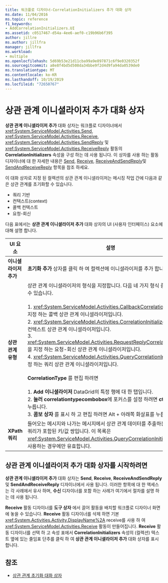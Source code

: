 ```yaml
---
title: 워크플로 디자이너-CorrelationInitializers 추가 대화 상자
ms.date: 11/04/2016
ms.topic: reference
f1_keywords:
- AddCorrelationInitializers.UI
ms.assetid: c0517467-d54a-4ee6-aef0-c19b96b6f395
author: jillre
ms.author: jillfra
manager: jillfra
ms.workload:
- multiple
ms.openlocfilehash: 5d69b53e21d11cba99a9e897871c6f9e0320352f
ms.sourcegitcommit: a8e8f4bd5d508da34bbe9f2d4d9fa94da0539de0
ms.translationtype: MT
ms.contentlocale: ko-KR
ms.lasthandoff: 10/19/2019
ms.locfileid: "72650767"
---
```

# <a name="add-correlationinitializers-dialog-box"></a>상관 관계 이니셜라이저 추가 대화 상자

**상관 관계 이니셜라이저 추가** 대화 상자는 워크플로 디자이너에서 <xref:System.ServiceModel.Activities.Send>, <xref:System.ServiceModel.Activities.Receive>, <xref:System.ServiceModel.Activities.SendReply> 및 <xref:System.ServiceModel.Activities.ReceiveReply> 활동의 **CorrelationInitializers** 속성을 구성 하는 데 사용 됩니다. 이 상자를 사용 하는 활동 디자이너에 대 한 자세한 내용은 [Send](../workflow-designer/send-activity-designer.md), [Receive](../workflow-designer/receive-activity-designer.md), [ReceiveAndSendReply](../workflow-designer/receiveandsendreply-template-designer.md)및 [SendAndReceiveReply](../workflow-designer/sendandreceivereply-template-designer.md) 항목을 참조 하세요.

이 대화 상자로 지정 된 컬렉션의 상관 관계 이니셜라이저는 메시징 작업 간에 다음과 같은 상관 관계를 초기화할 수 있습니다.

- 쿼리 기반
- 컨텍스트(context)
- 콜백 컨텍스트
- 요청-회신

다음 표에서는 **상관 관계 이니셜라이저 추가** 대화 상자의 UI (사용자 인터페이스) 요소에 대해 설명 합니다.

|UI 요소|설명|
|-|-----------------|
|**이니셜라이저 추가**|**초기화 추가** 상자를 클릭 하 여 컬렉션에 이니셜라이저를 추가 합니다.|
|**상관 관계 유형**|상관 관계 이니셜라이저의 형식을 지정합니다. 다음 네 가지 형식 중에서 선택할 수 있습니다.<br /><br /> 1. <xref:System.ServiceModel.Activities.CallbackCorrelationInitializer>을 지정 하는 콜백 상관 관계 이니셜라이저입니다.<br />2. <xref:System.ServiceModel.Activities.CorrelationInitializer>를 지정 하는 컨텍스트 상관 관계 이니셜라이저입니다.<br />3. <xref:System.ServiceModel.Activities.RequestReplyCorrelationInitializer>을 지정 하는 요청-회신 상관 관계 이니셜라이저입니다.<br />4. <xref:System.ServiceModel.Activities.QueryCorrelationInitializer>를 지정 하는 쿼리 상관 관계 이니셜라이저입니다.<br /><br /> **CorrelationType** 를 편집 하려면<br /><br /> 1. **Add 이니셜라이저** DataGrid의 특정 행에 대 한 탭입니다.<br />2. **눌러 correlationtypecombobox**에 포커스를 설정 하려면 **ctrl** +**tab**키를 누릅니다.<br />3. **콤보 상자** 를 표시 하 고 편집 하려면 Alt + 아래쪽 화살표를 누릅니다.|
|**XPath 쿼리**|들어오는 메시지와 나가는 메시지에서 상관 관계 데이터를 추출하는 데 사용되는 쿼리가 포함된 키/값 쌍입니다. 이 목록은 <xref:System.ServiceModel.Activities.QueryCorrelationInitializer> 형식을 사용하는 경우에만 유효합니다.|

## <a name="to-launch-the-add-correlation-initializers-dialog-box"></a>상관 관계 이니셜라이저 추가 대화 상자를 시작하려면

 **상관 관계 이니셜라이저 추가** 대화 상자는 **Send**, **Receive**, **ReceiveAndSendReply**및 **SendAndReceiveReply** 디자이너에서 사용 됩니다. 이러한 항목에 대 한 액세스는 각 사례에서 유사 하며, **수신** 디자이너를 포함 하는 사례가 여기에서 절차를 설명 하는 데 사용 됩니다.

 **Receive** 활동 디자이너를 **도구 상자** 에서 끌어 활동을 배치할 워크플로 디자이너 화면에 놓을 수 있습니다. **Receive** 활동 디자이너를 삭제 하면 기본 <xref:System.Activities.Activity.DisplayName%2A> receive를 사용 하 여 <xref:System.ServiceModel.Activities.Receive> 활동이 만들어집니다. **Receive** 활동 디자이너를 선택 하 고 속성 표에서 **CorrelationInitializers** 속성의 (컬렉션) 텍스트 옆에 있는 줄임표 단추를 클릭 하 여 **상관 관계 이니셜라이저 추가** 대화 상자를 표시 합니다.

## <a name="see-also"></a>참조

- [상관 관계 초기화 대화 상자](../workflow-designer/initialize-correlation-dialog-box.md)